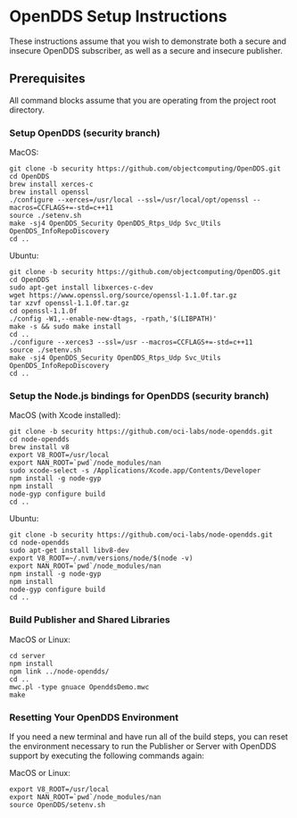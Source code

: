 # OpenDDS Setup Instructions

These instructions assume that you wish to demonstrate both a secure and insecure
OpenDDS subscriber, as well as a secure and insecure publisher.

## Prerequisites

All command blocks assume that you are operating from the project root directory.

### Setup OpenDDS (security branch)

MacOS:

```
git clone -b security https://github.com/objectcomputing/OpenDDS.git
cd OpenDDS
brew install xerces-c
brew install openssl
./configure --xerces=/usr/local --ssl=/usr/local/opt/openssl --macros=CCFLAGS+=-std=c++11
source ./setenv.sh
make -sj4 OpenDDS_Security OpenDDS_Rtps_Udp Svc_Utils OpenDDS_InfoRepoDiscovery
cd ..
```

Ubuntu:

```
git clone -b security https://github.com/objectcomputing/OpenDDS.git
cd OpenDDS
sudo apt-get install libxerces-c-dev
wget https://www.openssl.org/source/openssl-1.1.0f.tar.gz
tar xzvf openssl-1.1.0f.tar.gz
cd openssl-1.1.0f
./config -W1,--enable-new-dtags, -rpath,'$(LIBPATH)'
make -s && sudo make install
cd ..
./configure --xerces3 --ssl=/usr --macros=CCFLAGS+=-std=c++11
source ./setenv.sh
make -sj4 OpenDDS_Security OpenDDS_Rtps_Udp Svc_Utils OpenDDS_InfoRepoDiscovery
cd ..
```

### Setup the Node.js bindings for OpenDDS (security branch)

MacOS (with Xcode installed):

```
git clone -b security https://github.com/oci-labs/node-opendds.git
cd node-opendds
brew install v8
export V8_ROOT=/usr/local
export NAN_ROOT=`pwd`/node_modules/nan
sudo xcode-select -s /Applications/Xcode.app/Contents/Developer
npm install -g node-gyp
npm install
node-gyp configure build
cd ..
```

Ubuntu:

```
git clone -b security https://github.com/oci-labs/node-opendds.git
cd node-opendds
sudo apt-get install libv8-dev
export V8_ROOT=~/.nvm/versions/node/$(node -v)
export NAN_ROOT=`pwd`/node_modules/nan
npm install -g node-gyp
npm install
node-gyp configure build
cd ..
```

### Build Publisher and Shared Libraries

MacOS or Linux:

```
cd server
npm install
npm link ../node-opendds/
cd ..
mwc.pl -type gnuace OpenddsDemo.mwc
make
```

### Resetting Your OpenDDS Environment

If you need a new terminal and have run all of the build steps, you can reset the
environment necessary to run the Publisher or Server with OpenDDS support by executing
the following commands again:

MacOS or Linux:

```
export V8_ROOT=/usr/local
export NAN_ROOT=`pwd`/node_modules/nan
source OpenDDS/setenv.sh
```
